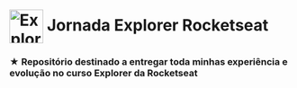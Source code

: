  # <img src="https://imgur.com/X4HdxWx.png"  width="60px" align="center" alt="Explorer logo"> Jornada Explorer Rocketseat
 ### ★ Repositório destinado a entregar toda minhas experiência e evolução no curso Explorer da Rocketseat
 
 
 
 
